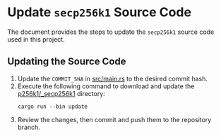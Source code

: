 # Update `secp256k1` Source Code

The document provides the steps to update the `secp256k1` source code used in this project.

## Updating the Source Code

1. Update the `COMMIT_SHA` in [src/main.rs](src/main.rs#L9) to the desired commit hash.
2. Execute the following command to download and update the [p256k1/_secp256k1](p256k1/_secp256k1) directory:
   ```shell
   cargo run --bin update
   ```
3. Review the changes, then commit and push them to the repository branch.
